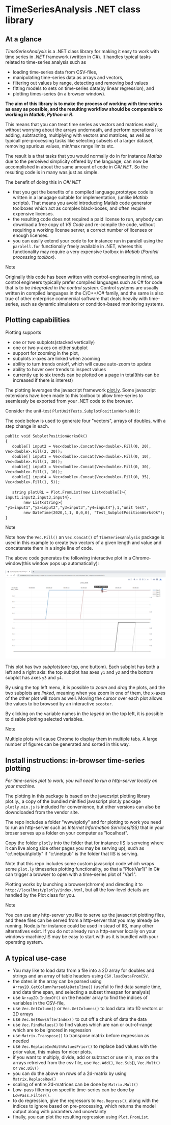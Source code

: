 
# TimeSeriesAnalysis .NET class library

## At a glance

*TimeSeriesAnalysis* is a .NET class library for making it easy to work with time series in *.NET* framework (written in *C#*). 
It handles typical tasks related to time-series analysis such as
- loading time-series data from CSV-files,
- manipulating time-series data as arrays and vectors,
- filtering out values by range, detecting and removing bad values
- fitting models to sets on time-series data(by linear regression), and
- plotting times-series (in a browser window).

**The aim of this library is to make the process of working with time series as easy as possible, 
and the resulting workflow should be comparable to working in *Matlab*, *Python* or *R*.**

This means that you can treat time series as vectors and matrices easily, without worrying about the arrays underneath, and perform 
operations like adding, subtracting, multiplying with vectors and matrices, as well as typicall pre-processing tasks like selecting
subsets of a larger dataset, removing spurious values, min/max range limits etc. 

The result is a that tasks that you would normally do in for instance *Matlab* due to the perceived simplicity offered by the language, can now be 
accomplished in about the same amount of code in *C#/.NET*. So the resulting code is in many was just as simple.

The benefit of doing this in *C#/.NET* 
- that you get the benefits of a compiled language,prototype code is written in a lanugage suitable for implementation, (unlike *Matlab* scripts). That means you avoid introducing Matlab code generator toolboxes which act as complex black-boxes, and often require expensive licenses. 
- the resulting code does not required a paid license to run, anybody can download a free copy of *VS Code* and re-compile the code, 
without requiring a working license server, a correct number of licenses or enough licenses. 
- you can easily extend your code to for instance run in paralell using the ``paralell.for`` functionaliy freely available in .NET, wheres this functionality
may require a very expensive toolbox in *Matlab* (*Paralell processing toolbox*).


> [!Note]
> Originally this code has been written with control-engineering in mind, as control engineers typically 
> prefer compiled languages such as C# for code that is to be *integrated in the control system*. 
> Control systems are usually written in compiled languages in the C/C++/C# family, and the same is also true of other
> enterprise commercial software that deals heavily with time-series, such as dynamic simulators or condition-based monitoring systems. 

## Plotting capabilities

Plotting supports
- one or two subplots(stacked vertically)
- one or two y-axes on either subplot
- support for zooming in the plot, 
- subplots x-axes are linked when zooming
- ability to turn trends on/off, which will cause auto-zoom to update
- ability to hover over trends to inspect values
- currently up to six trends can be plotted on a page in total(this can be increased if there is interest)

The plotting leverages the javascript framework [plot.ly](https://plotly.com/javascript/). Some javascript extensions have been made to this toolbox to allow
time-series to seemlessly be exported from your .NET code to the browser.

Consider the unit-test ``PlotUnitTests.SubplotPositionWorksOk()``:

The code below is used to generate four "vectors", arrays of doubles, with a step change in each.
```
public void SubplotPositionWorksOk()
{
   double[] input2 = Vec<double>.Concat(Vec<double>.Fill(0, 20), Vec<double>.Fill(2, 20));
   double[] input1 = Vec<double>.Concat(Vec<double>.Fill(0, 10), Vec<double>.Fill(1, 30));
   double[] input3 = Vec<double>.Concat(Vec<double>.Fill(0, 30), Vec<double>.Fill(1, 10));
   double[] input4 = Vec<double>.Concat(Vec<double>.Fill(0, 35), Vec<double>.Fill(1, 5));

   string plotURL = Plot.FromList(new List<double[]>{ input1,input2,input3,input4},
		new List<string>{ "y1=input1","y2=input2","y3=input3","y4=input4"},1,"unit test", 
		new DateTime(2020,1,1, 0,0,0), "Test_SubplotPositionWorksOk");
}
```
> [!Note]
> Note how the ``Vec.Fill()`` an ``Vec.Concat()`` of ``TimeSeriesAnalysis`` package is used in this example to create two vectors of a given
> length and value and concatenate them in a single line of code.

The above code generates the following interactive plot in a Chrome-window(this window pops up automatically):

![Example plot](articles/images/example_plotting.png)

This plot has two *subplots*(one top, one buttom). Each subplot has both a left and a right axis: 
the top subplot has axes ``y1`` and ``y2`` and the bottom subplot has axes ``y3`` and ``y4``. 

By using the top left menu, it is possible to *zoom* and *drag* the plots, and the two subplots are *linked*,
meaning when you zoom in one of them, the x-axes of the other plot will zoom as well. 
Moving the cursor over each plot allows the values to be browsed by an interactive ``scooter``.

By clicking on the variable names in the *legend* on the top left, it is possible to disable plotting selected variables.

> [!Note]
> Multiple plots will cause Chrome to display them in multiple tabs. A large number of figures can be generated and sorted in this way. 


## Install instructions: in-browser time-series plotting

*For time-series plot to work, you will need to run a http-server locally on your machine.*

The plotting in this package is based on the javacsript plotting library plot.ly., a copy of the bundled minified javascript plot.ly package 
``plotly.min.js`` is included for convenience, but other versions can also be downdloaded from the vendor site.

The repo includes a folder "www\plotly" and for plotting to work you need to run an http-server such as *Internet Information Services(ISS)* that
in your broser serves up a folder on your computer as "localhost". 

Copy the folder ``plotly`` into the folder that for instance IIS is serveing where it can live along side other pages you may be serving up),
such as "c:\inetpub\plotly" if  "c:\inetpub" is the folder that IIS is serving.

Note that this repo includes some custom javascript code which wraps some ``plot.ly`` timeseries plotting functionality, so that a "Plot(Var1)" in C# can trigger
a browser to open with a time-series plot of "Var1". 


Plotting works by launching a browser(chrome) and directing it to ``http://localhost/plotly/index.html``, but all the low-level details are handled by the Plot class for you.



> [!Note]
> You can use any http-server you like to serve up the javascript plotting files, and these files can be served from a 
> http-server that you may already be running. Node.js for instance could be used in stead of IIS, many other alternatives exist.
> If you do not already run a http-server locally on your windows-machine,IIS may be easy to start with as it is bundled with your operating system. 




## A typical use-case

* You may like to load data from a file into a 2D array for doubles and strings and an array of table headers using ``CSV.loadDataFromCSV``.  
* the dates in the array can be parsed using ``Array2D.GetColumnParsedAsDateTime()`` (useful to find data sample time, and data time span, and selecting a subset timespan for analysis)
* use ``Array2D.IndexOf()`` on the header array to find the indices of variables in the CSV-file, 
* use ``Vec.GetColumn()`` or ``Vec.GetColumns()`` to load data into 1D vectors or 2D arrays
* use ``Vec.GetRowsAfterIndex()`` to cut off a chunk of data the data 
* use ``Vec.FindValues()`` to find values which are nan or out-of-range which are to be ignored in regression 
* use ``Matrix.Transpose()`` to transpose matrix before regression as needed
* use ``Vec.ReplaceIndWithValuesPrior()`` to replace bad values with the prior value, this makes for nicer plots. 
* if you want to multiply, divide, add or subtract or use min, max on the arrays retreived from the csv file, use ``Vec.Add()``, ``Vec.Sub``(), ``Vec.Mult()`` or ``Vec.Div()``
* you can do the above on rows of a 2d-matrix by using ``Matrix.ReplaceRow()``
* scaling of entire 2d-matrices can be done by ``Matrix.Mult()``
* Low-pass filtering on specific time-series can be done by ``LowPass.Filter()``.
* to do regression, give the regressors to ``Vec.Regress()``, along with the indices to ignore based on pre-processing, which returns the model output along with paramters and uncertainty
* finally, you can plot the resulting regression using ``Plot.FromList``.  








